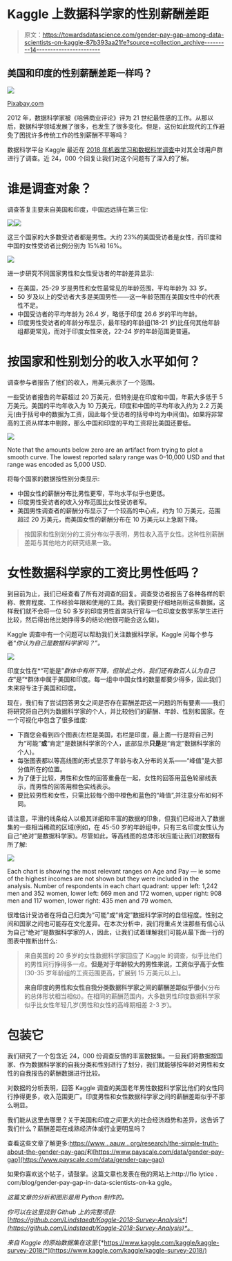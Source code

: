# Kaggle 上数据科学家的性别薪酬差距

> 原文：<https://towardsdatascience.com/gender-pay-gap-among-data-scientists-on-kaggle-87b393aa21fe?source=collection_archive---------14----------------------->

## 美国和印度的性别薪酬差距一样吗？

![](img/c9f01868cb8574079f9c29fbedd5cc4a.png)

[Pixabay.com](https://pixabay.com/photos/mind-the-gap-london-underground-1876790/)

2012 年，数据科学家被《哈佛商业评论》评为 21 世纪最性感的工作。从那以后，数据科学领域发展了很多，也发生了很多变化。但是，这份如此现代的工作避免了困扰许多传统工作的性别薪酬不平等吗？

数据科学平台 Kaggle 最近在 [2018 年机器学习和数据科学调查](https://www.kaggle.com/kaggle/kaggle-survey-2018/home)中对其全球用户群进行了调查。近 24，000 个回复让我们对这个问题有了深入的了解。

# 谁是调查对象？

调查答复主要来自美国和印度，中国远远排在第三位:

![](img/db57b6d641706ff0d1b9e645d16c7a0c.png)![](img/4f506b5cc0b9d24c1c36655542c84adf.png)

这三个国家的大多数受访者都是男性。大约 23%的美国受访者是女性，而印度和中国的女性受访者比例分别为 15%和 16%。

![](img/2ae4fb65bc3bca234619bcfd8eda9701.png)

进一步研究不同国家男性和女性受访者的年龄差异显示:

*   在美国，25-29 岁是男性和女性最常见的年龄范围，平均年龄为 33 岁。
*   50 岁及以上的受访者大多是美国男性——这一年龄范围在美国女性中的代表性不足。
*   中国受访者的平均年龄为 26.4 岁，略低于印度 26.6 岁的平均年龄。
*   印度男性受访者的年龄分布显示，最年轻的年龄组(18-21 岁)比任何其他年龄组都更常见，而对于印度女性来说，22-24 岁的年龄范围更普遍。

# 按国家和性别划分的收入水平如何？

调查参与者报告了他们的收入，用美元表示了一个范围。

一些受访者报告的年薪超过 20 万美元，但特别是在印度和中国，年薪大多低于 5 万美元。美国的平均年收入为 10 万美元，印度和中国的平均年收入约为 2.2 万美元(由于括号中的数据为工资，因此每个受访者的括号中均为中间值)。如果将非常高的工资从样本中剔除，那么中国和印度的平均工资将比美国还要低。

![](img/17add602c44f4d85df1cba027ef5a5f5.png)

Note that the amounts below zero are an artifact from trying to plot a smooth curve. The lowest reported salary range was 0–10,000 USD and that range was encoded as 5,000 USD.

将每个国家的数据按性别分类显示:

*   中国女性的薪酬分布比男性更窄，平均水平似乎也更低。
*   印度男性受访者的收入分布范围比女性受访者窄。
*   美国男性调查者的薪酬分布显示了一个较高的中心点，约为 10 万美元，范围超过 20 万美元，而美国女性的薪酬分布在 10 万美元以上急剧下降。

> 按国家和性别划分的工资分布似乎表明，男性收入高于女性。这种性别薪酬差距与其他地方的研究结果一致。

# 女性数据科学家的工资比男性低吗？

到目前为止，我们已经查看了所有对调查的回复。调查受访者报告了各种各样的职称、教育程度、工作经验年限和使用的工具。我们需要更仔细地剖析这些数据，这样我们就不会将一位 50 多岁的印度男性首席执行官与一位印度女数学系学生进行比较，然后得出他比她挣得多的结论(他很可能会这么做)。

Kaggle 调查中有一个问题可以帮助我们关注数据科学家。Kaggle 问每个参与者“*你认为自己是数据科学家吗？”。*

![](img/506d41598e68ec3891d72c9f07743450.png)

印度女性在*“可能是”*群体中有所下降，但除此之外，我们还有数百人认为自己在*“是”*群体中属于美国和印度。每一组中中国女性的数量都要少得多，因此我们未来将专注于美国和印度。

现在，我们有了尝试回答男女之间是否存在薪酬差距这一问题的所有要素——我们将研究将自己列为数据科学家的个人，并比较他们的薪酬、年龄、性别和国家。在一个可视化中包含了很多维度:

*   下面您会看到四个图表(左栏是美国，右栏是印度，最上面一行是将自己列为“可能”**或**“肯定”是数据科学家的个人，底部显示**只是**是“肯定”数据科学家的个人)。
*   每张图表都以等高线图的形式显示了年龄与收入分布的关系——“峰值”是大部分值所在的位置。
*   为了便于比较，男性和女性的回答重叠在一起，女性的回答用蓝色轮廓线表示，而男性的回答用橙色实线表示。
*   要比较男性和女性，只需比较每个图中橙色和蓝色的“峰值”,并注意分布如何不同。

请注意，平滑的线条给人以极其详细和丰富的数据的印象，但我们已经进入了数据集的一些相当稀疏的区域(例如，在 45-50 岁的年龄组中，只有三名印度女性认为自己“绝对”是数据科学家)。尽管如此，等高线图的总体形状应能让我们对数据有所了解:

![](img/3edf8fc870db36b93d2f404ed56fa848.png)

Each chart is showing the most relevant ranges on Age and Pay — ie some of the highest incomes are not shown but they were included in the analysis. Number of respondents in each chart quadrant: upper left: 1,242 men and 352 women, lower left: 669 men and 172 women, upper right: 908 men and 117 women, lower right: 435 men and 79 women.

很难估计受访者在将自己归类为“可能”或“肯定”数据科学家时的自信程度。性别之间和国家之间也可能存在文化差异。在本次分析中，我们将重点关注那些有信心认为自己“绝对”是数据科学家的人，因此，让我们试着理解我们可能从最下面一行的图表中推断出什么:

> 来自美国的 20 多岁的女性数据科学家回应了 Kaggle 的调查，似乎比他们的男性同行挣得多一点。**但是对于年龄较大的男性来说，工资似乎高于女性**(30-35 岁年龄组的工资范围更高，扩展到 15 万美元以上)。
> 
> **来自印度的男性和女性自我分类数据科学家之间的薪酬差距似乎很小**(分布的总体形状相当相似)。在相同的薪酬范围内，大多数男性印度数据科学家似乎比女性年轻几岁(男性和女性的高峰期相差 2-3 岁)。

# 包装它

我们研究了一个包含近 24，000 份调查反馈的丰富数据集。一旦我们将数据按国家、作为数据科学家的自我分类和性别进行了划分，我们就能够按年龄对男性和女性的自我报告的薪酬数据进行比较。

对数据的分析表明，回答 Kaggle 调查的美国老年男性数据科学家比他们的女性同行挣得更多，收入范围更广。印度男性和女性数据科学家之间的薪酬差距似乎不那么明显。

我们能从这里去哪里？关于美国和印度之间更大的社会经济趋势和差异，这告诉了我们什么？薪酬差距在成熟经济体或行业更明显吗？

查看这些文章了解更多:[https://www . aauw . org/research/the-simple-truth-about-the-gender-pay-gap/](https://www.aauw.org/research/the-simple-truth-about-the-gender-pay-gap/)和[https://www.payscale.com/data/gender-pay-gap](https://www.payscale.com/data/gender-pay-gap)

如果你喜欢这个帖子，请鼓掌。这篇文章也发表在我的网站上:http://flo lytice . com/blog/gender-pay-gap-in-data-scientists-on-ka ggle。

*这篇文章的分析和图形是用 Python 制作的。*

*你可以在这里找到 Github 上的完整项目:*[*https://github.com/Lindstaedt/Kaggle-2018-Survey-Analysis*](https://github.com/Lindstaedt/Kaggle-2018-Survey-Analysis)*。*

*来自 Kaggle 的原始数据集在这里:*[*https://www.kaggle.com/kaggle/kaggle-survey-2018/*](https://www.kaggle.com/kaggle/kaggle-survey-2018/)